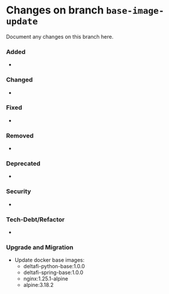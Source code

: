 # Changes on branch `base-image-update`
Document any changes on this branch here.
### Added
- 

### Changed
- 

### Fixed
- 

### Removed
- 

### Deprecated
- 

### Security
- 

### Tech-Debt/Refactor
- 

### Upgrade and Migration
- Update docker base images:
  - deltafi-python-base:1.0.0
  - deltafi-spring-base:1.0.0
  - nginx:1.25.1-alpine
  - alpine:3.18.2
